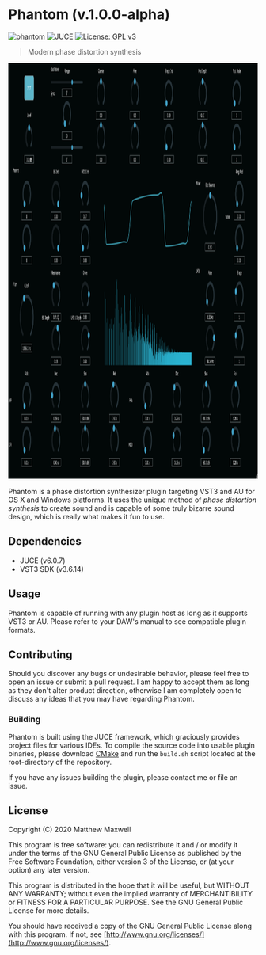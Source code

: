 # Phantom (v.1.0.0-alpha)

[![phantom](https://github.com/maxwellmattryan/phantom/workflows/phantom/badge.svg)](https://github.com/maxwellmattryan/phantom/actions?query=workflow%3Aphantom)
[![JUCE](https://img.shields.io/badge/JUCE-v6.0.7-ff69b4)](https://juce.com/)
[![License: GPL v3](https://img.shields.io/badge/License-GPLv3-blue.svg)](https://www.gnu.org/licenses/gpl-3.0)

> Modern phase distortion synthesis

<div style="text-align: center">
    <img src="./screenshot.png" alt="Phantom screenshot" title="Phantom running in Ableton Live 10" height="840"/>
</div>

Phantom is a phase distortion synthesizer plugin targeting VST3 and AU for OS X and Windows platforms. It uses the unique method of *phase distortion synthesis* to create sound and is capable of some truly bizarre sound design, which is really what makes it fun to use.

## Dependencies

- JUCE (v6.0.7)
- VST3 SDK (v3.6.14)

## Usage

Phantom is capable of running with any plugin host as long as it supports VST3 or AU. Please refer to your DAW's manual to see compatible plugin formats.

## Contributing

Should you discover any bugs or undesirable behavior, please feel free to open an issue or submit a pull request. I am happy to accept them as long as they don't alter product direction, otherwise I am completely open to discuss any ideas that you may have regarding Phantom.

### Building

Phantom is built using the JUCE framework, which graciously provides project files for various IDEs. To compile the source code into usable plugin binaries, please download [CMake](https://cmake.org/) and run the `build.sh` script located at the root-directory of the repository.

If you have any issues building the plugin, please contact me or file an issue.

## License

Copyright (C) 2020 Matthew Maxwell

This program is free software: you can redistribute it and / or modify it under the terms of the GNU General Public License as published by the Free Software Foundation, either version 3 of the License, or (at your option) any later version.

This program is distributed in the hope that it will be useful, but WITHOUT ANY WARRANTY; without even the implied warranty of MERCHANTIBILITY or FITNESS FOR A PARTICULAR PURPOSE. See the GNU General Public License for more details. 

You should have received a copy of the GNU General Public License along with this program. If not, see [http://www.gnu.org/licenses/](http://www.gnu.org/licenses/).
